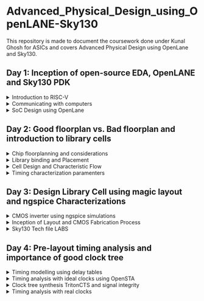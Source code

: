 # Advanced_Physical_Design_using_OpenLANE-Sky130
This repository is made to document the coursework done under Kunal Ghosh for ASICs and covers Advanced Physical Design using OpenLane and Sky130.

## Day 1: Inception of open-source EDA, OpenLANE and Sky130 PDK
<details>
  <summary>Introduction to RISC-V</summary>
  <br />
  RISC-V is an open-source instruction set architecture (ISA) for computer processors.<br>
  An instruction set architecture defines the set of instructions that a processor can execute and the organization and behaviour of those instructions.
  RISC-V is unique in that any single company or organization does not own it. and it is freely available for anyone to use, modify, and implement without 
  the need for licensing fees or proprietary restrictions.<br />  
  The RISC-V project began at the University of California, Berkeley in 2010, and it has since gained significant traction in both academia and industry.
  Its open nature has led to a growing ecosystem of hardware and software developers collaborating to create a wide range of products, from simple embedded 
  devices to high-performance supercomputers.
  <br/>
  Application software (apps) and hardware are linked by 'system software'.There are various layers of system softwar*. This includes major components like   
  Compiler and Assembler.<br />
  <br />
  The compiler compiles high-level codes like C and C++ to Instructions(eg: the codes inside .exe files) that can be read by the Assembler.<br />
  The Assembler converts it into binary codes which the machine can understand. The instructions act as an interface between the high-level language and the 
  machine language.<br />
  The converted binary is then given to an RTL snippet that understands the instruction. This is done by a Hardware Description Language (HDL).
  This is basically called RTL implementation and a netlist is being generated. with this, a physical design implementation of the design is generated.<br />
  see more info at : https://github.com/mrdunker/RISC-V_based_MYTH_IIITB/
</details>

<details>
  <summary>Communicating with computers</summary>

  ### QFN-48 Package
  A QFN-48 package is a type of integrated circuit (IC) package that follows the Quad Flat No-Lead (QFN) format and contains 48 leads or pins. This package is characterized by its flat, square or rectangular shape  
  with no leads protruding from the sides. Instead, the electrical connections are made through small exposed pads on the bottom surface of the package, which are soldered directly onto the circuit board or PCB 
  (Printed Circuit Board).
  <br />
  
  ![Screenshot from 2023-09-10 12-25-34](https://github.com/mrdunker/Advanced_Physical_Design_using_OpenLANE-Sky130/assets/38190245/8c1bd2a2-0406-4ae9-ae17-2704878f1f00)

  The different componets in a broad view are given below.<br />
  ### Chip
  In a QFN-48 package, the chip is attached to the die attach pad, which is the central exposed pad on the bottom surface of the package. This pad provides a mechanical and thermal connection between the chip and 
  the package. Electrical connections from the chip to the external world are made through the other exposed pads (leads) on the bottom surface of the package.
  <br />
  The chip within a QFN-48 package can vary widely in terms of its function, complexity, and manufacturer. It might be a microcontroller, a memory chip, a sensor, or any other type of integrated circuit designed to 
  perform specific tasks within an electronic system. The QFN-48 package serves to protect, house, and provide electrical connections for the chip, making it suitable for surface-mount assembly onto a printed     
  circuit board (PCB) in various electronic devices and applications.

  ### Pads
  A QFN-48 (Quad Flat No-Lead 48) package typically includes 48 pads, which are the exposed metal areas on the bottom surface of the package. These pads serve as the electrical connections between the integrated 
  circuit (IC) inside the package and the printed circuit board (PCB) on which the QFN-48 package is mounted.

  ### Core
  The core of the QFN-48 package is the central and most essential part of the package. It houses the semiconductor die or microchip, which contains the electronic circuitry, transistors, and other components 
  responsible for the device's intended functionality. The core of the QFN-48 package is attached to the die attach pad, which is the central exposed pad on the bottom surface of the package.

  ### Die
  The die is the heart of the integrated circuit (IC) and contains the actual electronic components, transistors, and circuitry responsible for the device's functionality.
  The die itself is where all the electronic magic happens. It contains the logic, memory, or other functional components that define the IC's purpose. The QFN-48 package serves to protect the die, provide 
  electrical connections, and assist in thermal management, making it suitable for surface-mount assembly onto a PCB in various electronic devices and applications.
  
<br />

  ![Screenshot from 2023-09-10 12-37-50](https://github.com/mrdunker/Advanced_Physical_Design_using_OpenLANE-Sky130/assets/38190245/6f7e960c-bfca-48ac-b755-241359dfd6c6)

  
  
</details>
<details>
  <summary>SoC Design using OpenLane</summary>
  <br />
  Desiging Digital Application Specific Integrated Chip(ASIC) require several elements. They are as follows:

- RTL IP's
- EDA tools
- PDK tools
  <br />

 ![Screenshot from 2023-09-10 12-10-23](https://github.com/mrdunker/Advanced_Physical_Design_using_OpenLANE-Sky130/assets/38190245/691c28ee-6c96-44e7-ab14-f904801659a3)
 
### RTL IP's
RTL IP encompasses pre-constructed and pre-validated units of digital logic or functional modules, which are described at the register-transfer level (RTL). RTL serves as a hardware description level that
characterizes the operation of a digital circuit through data transfers between registers and logic operations. RTL IP cores represent reusable components that can be incorporated into more extensive ASIC or FPGA
designs. These cores encompass a range of functions, including processors, memory controllers, communication interfaces, and others. Designers frequently employ RTL IP to streamline the development of intricate
digital systems, thereby conserving time and resources.
<br />
### EDA tools
Electronic Design Automation (EDA) tools are software applications that streamline the creation and validation of electronic circuits, encompassing ASICs, FPGAs, and other digital systems. These tools span across 
multiple phases of the design process, from the initial conceptualization to the ultimate physical realization.
<br />
### PDK tools
A Process Design Kit (PDK) encompasses a set of resources, including tools, libraries, and documentation, furnished by semiconductor foundries. These resources are designed to empower creators in fashioning ASICs 
and other integrated circuits, leveraging the foundry's unique manufacturing processes. PDK tools form an integral component of the PDK bundle, serving various essential functions.
<br />

The below photo illustrates the various open source tools that can be used in designing ASIC's.<br />
![Screenshot from 2023-09-10 12-12-20](https://github.com/mrdunker/Advanced_Physical_Design_using_OpenLANE-Sky130/assets/38190245/67db0ed2-7876-4948-8a96-3c9a08623d9a)

<br />
The simplified flow from RTL to GDSII is shown below.<br />

![Screenshot from 2023-09-10 12-43-01](https://github.com/mrdunker/Advanced_Physical_Design_using_OpenLANE-Sky130/assets/38190245/0ca47cf7-6c04-48b2-b908-d9cb4b879205)

Following are the various step shown in the above figure to convert RTL to GDSII

- **Synthesis**: Synthesis involves the process of translating a high-level hardware description of a digital circuit into a Register-Transfer Level representation, which is a lower-level and more hardware-      oriented description of the same circuit.

- **Floor & Power Planning**: Floor planning and power planning are essential steps in the design and layout of an Application-Specific Integrated Circuit (ASIC). They involve the physical organization and allocation of resources within the chip to meet performance, power, and area requirements
  - Chip floor planning : involves strategically organizing and allocating the available silicon area on a chip to accommodate various functional blocks.
  - Macro floor planning : specific aspect of the chip floor planning process that focuses on the organization and placement of large functional blocks, often referred to as macros or IP (Intellectual Property) blocks, within an integrated circuit (IC) design. 
  - Power Planning :  It involves the strategic distribution and management of power supply and ground connections within the chip to ensure proper power delivery, minimize voltage drop, and control power consumption.

- **Placement**: process of determining the physical location of various functional blocks and components on the silicon die of the chip. 
  - Global Placement: It involves determining the approximate positions of all the functional blocks and components on the chip's silicon die. Global placement sets the initial arrangement of these blocks.
  - Detailed Placement: Detailed placement aims to meet stringent design constraints, optimize chip area utilization, and minimize wirelength to ensure the chip's performance, power efficiency, and manufacturability.

- **Clock Tree Synthesis**: CTS, or clock tree synthesis, involves creating a clock distribution network to guarantee that clock signals reach all sequential elements, like flip-flops, in a synchronized manner. Adequate CTS is essential to uphold timing requirements.
  
-  **Routing**: process of creating the physical interconnections or paths that allow electrical signals to flow between various components, such as gates, flip-flops, and memory elements, on a silicon die.

- **Signoff**: After placement and routing,detailed design rule checking (DRC) and final verification is done to ensure the layout complies with fabrication constraints and meets specified requirements for timing, area, and power.

## OpenLANE

OpenLane is a fully automated process, spanning from RTL (Register-Transfer Level) to GDSII (Graphics Data System II), and relies on various components, including OpenROAD, Yosys, Magic, Netgen, CVC, SPEF-Extractor, KLayout, and a set of specialized scripts for design exploration and enhancement. This comprehensive flow covers every step of ASIC implementation.
<br />

OpenLANE utilises a variety of opensource tools in the execution of the ASIC flow:
- RTL Synthesis & Technology Mapping: yosys,abc
- Floorplan & PDN:init_fp, ioPlacer, pdn and tapcell
- Placement:RePLace, Resizer, OpenPhySyn & OpenDP
- Static Timing Analysis:OpenSTA
- Clock Tree Synthesis:TritonCTS
- Routing:FastRoute and TritonRoute
- SPEF Extraction:SPEF-Extractor
- DRC Checks, GDSII Streaming out:Magic, Klayout
- LVS check:Netgen
- Circuit validity checker:CVC

More info can be obtained from [here](https://github.com/The-OpenROAD-Project/OpenLane)
<br />

### Invoking OpenLANE

```
cd OpenLane
make mount
```
Inside the openlane container
```
./flow.tcl -interactive
package require openlane 0.9
prep -design picorv32a
run_synthesis
```
![Screenshot from 2023-09-10 13-20-32](https://github.com/mrdunker/Advanced_Physical_Design_using_OpenLANE-Sky130/assets/38190245/a16a15a4-544a-4eca-a558-23e8e27447c4)

![Screenshot from 2023-09-10 13-28-12](https://github.com/mrdunker/Advanced_Physical_Design_using_OpenLANE-Sky130/assets/38190245/1148cc75-75a9-4365-b2cc-7f63634a8f77)

The netlist generated is shown below:<br />
```
cd OpenLane/designs/picorv32a/runs/RUN_2023.09.10_07.47.37/results/synthesis/
gvim picorv32.v
```
![Screenshot from 2023-09-10 13-34-48](https://github.com/mrdunker/Advanced_Physical_Design_using_OpenLANE-Sky130/assets/38190245/2085f6aa-42aa-4de4-9af3-70fa8fa8c641)

To view report:<br/>
```
cd OpenLane/designs/picorv32a/runs/RUN_2023.09.10_07.47.37/reports/synthesis/
gvim 1-synthesis.AREA_0.stat.rpt
```

![Screenshot from 2023-09-10 13-37-34](https://github.com/mrdunker/Advanced_Physical_Design_using_OpenLANE-Sky130/assets/38190245/bcbe3d1d-be23-4d7d-b585-bd92ea798e74)


```
Flop ratio = Number of D Flip flops = 1596  = 0.1579
             ______________________   _____
             Total Number of cells    10104
```

</details>

## Day 2: Good floorplan vs. Bad floorplan and introduction to library cells
<details>
  <summary>Chip floorplanning and considerations</summary>

  ### Floorplan considerations

  There are certain factors that we have to take into consideration when doing floorplanning.Such as:
  
  - Utilization factor and Aspect Ratio
  - Define locations of preplaced cells
  - Decoupling capacitors
  - Power Planning
  - Pin Placement

    ### Utilization Factor & Aspect Ratio

    The utilization factor, also known as the area utilization factor or chip utilization factor, is a measure of
    how efficiently the silicon area on a chip is being used for active components (logic gates, memory cells,
    etc.) compared to the total available area.
    <br />
    A Utilisation Factor of 1 signifies 100% utilisation leaving no space for extra cells such as buffer. However,
    practically, the Utilisation Factor is 0.5-0.6. Likewise, an Aspect ratio of 1 implies that the chip is square
    shaped. Any value other than 1 implies rectanglular chip.

    ```
    Utilisation Factor =  Area occupied by netlist
                         __________________________
                            Total area of core
    ```

    The aspect ratio in ASIC design is a measure of the chip's physical shape, specifically the ratio of its width
    to its height. It is often used in the context of standard cell libraries and the dimensions of the chip's core
    area. The aspect ratio is expressed as:

    ```
    Aspect Ratio =  Height of the core
                   _____________________
                     Width if the core
    ```

    ### Preplaced cells

    Preplaced cells, also known as predefined cells, are a category of components used in
    Application-Specific Integrated Circuit (ASIC) and digital integrated circuit design. Unlike standard cells,
    which are typically placed and routed automatically during the design process, preplaced cells are fixed or
    manually placed at specific locations on the chip's layout by the designer.Preplaced cells are IPs comprising
    large combinational logic which once placed maintain a fixed position.

    ### Decoupling capacitors

    The above mentioned preplaced cells must be surrounded with decoupling capacitors.Since the imepedence of the
    long wire lengths can cause power supply to drop significantly before reaching the logic circuit,leading to the
    signal not entering the noise margin range.<br />
    Decoupling capacitors are large capacitors that are charged to power supply voltage and kept close to the logic
    circuit.**It serves the purpose of decoupling the logic circuit from power supply by providing adequete amount
    of current to the circuit**.It prevents cross-talk.

    ### Powerplanning

    Unlike preplaced macros,each block on chip cannot have it's own decoupling capacitor. Powerplanning ensures
    that each block gas its own VDD and VSS pads and ground lines forming a mesh.

    ### Pinplacement

    The space between the core and the chip is allocated for the placement of pins. The connectivity data encoded
    in either VHDL or Verilog is employed to decide the location of I/O pads for different pins. Subsequently, a
    logical placement is carried out for pre-placed macros to clearly distinguish that region from the pin area.

    ### Running floorplan using OpenLANE

    After simulation we run picorv32a floorplan using the commnand below:

     ```
     run_floorplan
     ```
     
     ![Screenshot from 2023-09-10 16-46-57](https://github.com/mrdunker/Advanced_Physical_Design_using_OpenLANE-Sky130/assets/38190245/d84821ab-781b-4050-8981-dce01377652c)

    For viewing the floorplan we are using the tool **magic**.<br/>
    We should move into the directory 'results/floorplan' and use the below command.<br />

    ```
    magic -T /home/emil/.volare/sky130A/libs.tech/magic/sky130A.tech lef read ../../tmp/merged.nom.lef def read picorv32.def &
    ```

    Here we need to specify the sky130A.tech file directory as well.
    
     ![Screenshot from 2023-09-10 17-45-19](https://github.com/mrdunker/Advanced_Physical_Design_using_OpenLANE-Sky130/assets/38190245/071b616a-cc25-4d66-8229-db70540b6c51)

    **Basic Magic shortcuts:**
    - Press 'Z' on keryboard to zoom in.
    - Press 'V' to center (zoom out fully).
    - Hover over an element and press 'S' to select it.
    - After selecting type 'what' in the console window to view it's details.
  
    ![Screenshot from 2023-09-10 17-56-07](https://github.com/mrdunker/Advanced_Physical_Design_using_OpenLANE-Sky130/assets/38190245/f480cc1a-4b3a-43aa-87c0-d4c87a4abab6)



</details>
<details>
  <summary>Library binding and Placement</summary>

  ### Placement

  In this step of OpenLANE ASIC flow,The synthesized netlist is to be placed on the floorplan.It occurs in two 
  stages:
  1. Global Placement
  2. Detailed Placement

  **Global Placement** finds optimal position for all cells which may be not legal at the time and overlap.<br />
  **Detailed Placemnent** changes this particular placement and make it legal.It is important from a timing point 
  of view<br />

  ### Running Placement on OpenLANE

  Here we are going to run placement and view the new layout on magic.<br />
  We are going to use the below command to run placement, in OpenLANE.<br />
  ```
  run_placement
  ```
  ![Screenshot from 2023-09-10 22-47-32](https://github.com/mrdunker/Advanced_Physical_Design_using_OpenLANE-Sky130/assets/38190245/4bd0174a-c627-4c26-a0ca-5b791062860b)

  After which we change directory to results/placement.<br />
  Inside the directory we run the following command for executing magic.<br /> 
  ```
  magic -T /home/emil/.volare/sky130A/libs.tech/magic/sky130A.tech lef read ../../tmp/merged.nom.lef def read
  picorv32.def &
  ```
  The below  is the screen shot in magic.<br />
  ![Screenshot from 2023-09-10 22-49-32](https://github.com/mrdunker/Advanced_Physical_Design_using_OpenLANE-Sky130/assets/38190245/e443a681-8f32-41c0-9d46-36b5f4a2fa76)

  ![Screenshot from 2023-09-10 22-50-31](https://github.com/mrdunker/Advanced_Physical_Design_using_OpenLANE-Sky130/assets/38190245/8bbf39a7-8e08-48aa-ade1-857f49865cdb)

  
</details>

<details>
<summary>Cell Design and Characteristic Flow</summary>

  ### Standard Cell Design Flow
The standard cell design flow in ASIC involves iterative processes, and each step must be 
carefully executed to ensure a successful design that meets the specified requirements within 
the constraints of the target technology node.

Standard cell design flow involves the fillowing:
1. Process Design Kits (PDKs), Design Rule Checking (DRC) and Layout vs. Schematic (LVS) guidelines, SPICE models, libraries, and user-defined specifications.
2. Circuit design, Layout design (Art of layout Euler's path and stick diagram), Extraction of parasitics, Characterization (timing, noise, power).
3. CDL (circuit description language), LEF, GDSII, extracted SPICE netlist (.cir), timing, noise and power .lib files.

  ### Standard Cell Characterizarion Flow

The industry-standard process for characterizing standard cells typically consists of the following stages:

1. Read in the models and tech files
2. Read extracted spice Netlist
3. Recognise behavior of the cells
4. Read the subcircuits
5. Attach power sources
6. Apply stimulus to characterization setup
7. Provide neccesary output capacitance loads
8. Provide neccesary simulation commands

For characterization an opensource software called GUNA is used.<br />
All the steps from 1 to 8 are fed into GUNA,which in turn generates timing,noise and power models.
  
</details>

<details>
  <summary>Timing characterization paramenters</summary>
  <br />
  It is the process of assessing and quantifying the timing behavior of digital logic elements, 
  such as standard cells or custom-designed blocks, within an integrated circuit. It is a 
  crucial step to ensure that the ASIC operates correctly and meets the required performance 
  specifications. 
  <br />

  ### Timing threshold definitions
  
  Timing defintion |	Value
  -------------- | --------------
  slew_low_rise_thr	| 20% value
  slew_high_rise_thr | 80% value
  slew_low_fall_thr |	20% value
  slew_high_fall_thr |	80% value
  in_rise_thr	| 50% value
  in_fall_thr |	50% value
  out_rise_thr |	50% value
  out_fall_thr | 50% value

  ### Propagation Delay

  The time disparity between the moment the changing input attains 50% of its ultimate level and 
  the instance when the output reaches 50% of its ultimate level can be described as the delay. 
  If you select inappropriate threshold values, it can result in negative delay values. Even 
  when appropriate threshold values are chosen, the delay can occasionally be either positive or 
  negative, influenced by the quality of the signal transition (slew rate).

  ```
  Propagation delay = time(out_fall_thr) - time(in_rise_thr)
  ```

  ### Transition Time

 The interval required for the signal to transition between its states is referred to as the 
 transition time. This time span is typically measured by observing the signal's shift from 10% 
 to 90% or 20% to 80% of its signal levels.

 ```
 Rise transition time = time(slew_high_rise_thr) - time(slew_low_rise_thr)

 Low transition time = time(slew_high_fall_thr) - time(slew_low_fall_thr)
```

</details>

## Day 3: Design Library Cell using magic layout and ngspice Characterizations

<details>
  <summary>CMOS inverter using ngspice simulations</summary>
  <br />
  NGSpice is an open-source electronic circuit simulator software used for analog, digital, and 
  mixed-signal electronic circuit simulation. It is part of the larger family of SPICE 
  (Simulation Program with Integrated Circuit Emphasis) simulators.<br />

  ### IO Placer revision
  
  - PnR is a iterative flow and hence, we can make changes to the environment variables in the fly to observe the changes in our design.
  - If i am required to change pin configuration along the core from randomly placed to some other placement, we use the below command in the openlane interactive window

  ```
  set ::env(FP_IO_MODE) 2
  ```

### SPICE Deck Creation and Simulation for CMOS inverter

  A SPICE deck includes information about the following:
  1. Model description
  2. Netlist description
  3. Component connectivity
  4. Component values
  5. Capacitance load
  6. Nodes
  7. Simulation type and parameters
  8. Libraries included

Before doing a SPICE simulation it is required for us to create a SPICE Deck,which provides information about various things such as:
1. Component Connectivity - Connectivity of the Vdd, Vss,Vin, substrate. Substrate tunes the threshold voltage of the MOS.
2. Component values - values of PMOS and NMOS, Output load, Input Gate Voltage, supply voltage.
3. Node identification
4. Simulation commands
5. Model file - This file will have information regarding the NMOS and PMOS paramenters of a particular technology.
<br />
In the below figures we can see the variation of waveforms when parameters are varied.<br />

![Screenshot from 2023-09-11 11-30-36](https://github.com/mrdunker/Advanced_Physical_Design_using_OpenLANE-Sky130/assets/38190245/ac59fcda-aa48-476c-8988-ed671a166e43)

### CMOS Inverter Switching threshold Vm

It is the point with which the Vin = Vout on the DC transfer chara.<br />
Here,both transistors will be in saturation region, meaning both will be in the ON condition and 
there is a high chance of leakage current.Leakage current is the current which may flow directly 
from VDD to GND.

![Screenshot from 2023-09-11 11-32-38](https://github.com/mrdunker/Advanced_Physical_Design_using_OpenLANE-Sky130/assets/38190245/1efd337e-53bd-40cd-9f58-0a57b2779bb8)
<br />
Through transient analysis, we calculate the rise and fall delays of the CMOS by SPICE Simulation

### Lab steps to git clone vsdstdcelldesign

We first clone the mag files and spice models of invertoer,pmos and nmos sky130 using the github link below.<br />
Cloning is done inside the openlane folder.<br />

```
git clone https://github.com/nickson-jose/vsdstdcelldesign.git
```
After cloning we are required to copy also the tech file into **vsdstdcelldesign** directory.
<br />
Then we run the magic command as shown below to get the layout.<br />

```
magic -T sky130A.tech sky130_inv.mag &
```
![Screenshot from 2023-09-11 12-02-21](https://github.com/mrdunker/Advanced_Physical_Design_using_OpenLANE-Sky130/assets/38190245/cffbe0a7-fd3a-4e13-bb15-9b4877e90d45)

</details>

<details>
  <summary>Inception of Layout and CMOS Fabrication Process </summary>

  ### 16-Mask CMOS Fabrication

  16-Mask CMOS Fabrication encompasses several critical phases for crafting integrated circuits.<br />

  1. Substrate Selection.<br />
       This is the most initial phase of the process where the subrstrate is chosen.Here we are chosing a p-substrate.<br />
![Screenshot from 2023-09-11 12-47-12](https://github.com/mrdunker/Advanced_Physical_Design_using_OpenLANE-Sky130/assets/38190245/56bccff0-3aa0-4d05-8449-ccbf714f1ce2)

  3. Active region creation.<br />
      This is done to isolate the active regions for transistors, the process begins with the deposition of SiO2 and Si3N4 layers, followed by photolithography and silicon nitride etching.This is also known as LOCOS (Local Oxidation of Silicon),where oxide is grown in certain regions. The Si3N4 layer is removed using hot H2SO4.<br />
        ![Screenshot from 2023-09-11 12-15-33](https://github.com/mrdunker/Advanced_Physical_Design_using_OpenLANE-Sky130/assets/38190245/55adbf62-1aac-4281-9ea8-cccda07d10a1)

  4. N-Well and P-Well Formation.<br />
     The N-well and P-well regions are created separately.Ion implanation by Boron for P-well and by Phosphorous for N-well formation.High-temperature furnace processes drive-in diffusion to establish well depths, known as the tub process.<br />

![Screenshot from 2023-09-11 12-16-34](https://github.com/mrdunker/Advanced_Physical_Design_using_OpenLANE-Sky130/assets/38190245/4853603c-08da-4d8c-8e63-8d42fbd96482)

  4. Gate Formation.<br />
     The gate is a very important CMOS transistor terminal that controls threshold voltages for transistor switching. NMOS and PMOS gates formed by photolithography techniques.Important parameters for gate formation include oxide capacitance and doping concentration.<br />
     
![Screenshot from 2023-09-11 12-18-13](https://github.com/mrdunker/Advanced_Physical_Design_using_OpenLANE-Sky130/assets/38190245/74677788-550a-42bc-8b03-5072d93917f0)


  5. Lightly dopped Drain(LDD).<br />
     LDD formed to avoid the hot electron effect.<br />
 
![Screenshot from 2023-09-11 12-19-38](https://github.com/mrdunker/Advanced_Physical_Design_using_OpenLANE-Sky130/assets/38190245/05c59b5f-5b14-4f76-84a5-e950b24c3505)


  6. Source and Drain Formation.<br />
      Screen oxide added to avoid channelling during implants followed by Aresenic implantation and high temperature annealing.<br />
      
![Screenshot from 2023-09-11 12-20-39](https://github.com/mrdunker/Advanced_Physical_Design_using_OpenLANE-Sky130/assets/38190245/ae05225f-4262-4b8a-a237-855db1f2d15d)

  7. Local Interconnect Formation.<br />
     Removal of screen oxide by HF etching and deposition of Ti for low resistant contacts is done.Heat treatment results in chemical reactions, producing low-resistant titanium silicon dioxide for interconnect contacts and titanium nitride for top-level connections, enabling local communication.

  ![Screenshot from 2023-09-11 12-21-34](https://github.com/mrdunker/Advanced_Physical_Design_using_OpenLANE-Sky130/assets/38190245/0bdb74ca-dffb-4a91-8dc2-5024cb82b86a)

  8. Higher Level Metal Formation.<br />
     Chemical Mechanical Polishing (CMP) is utilized by doping silicon oxide with Boron or Phosphorus to achieve surface planarization.This is followed up by TiN and Tungsten deposition.An aluminum (Al) layer is added and subjected to photolithography and CMP.This is the first interconnect and addditional interconnect layers can be added on top to reach higher level of metal layers.<br />
     At the end a dielectric layer usually Si3N4 is added ontop to protect the chip.<br />
     
![Screenshot from 2023-09-11 12-22-30](https://github.com/mrdunker/Advanced_Physical_Design_using_OpenLANE-Sky130/assets/38190245/2255d6c2-6348-40b0-913a-55997138e106)

## Introduction to SKY130 basic layer layout and LEF using inverter

  We can see the layers which are required for CMOS inverter. We also see that the drains of both PMOS and NMOS are connected together.<br />
  NMOS source connected to ground(VGND), PMOS source is connected to VDD(VPWR).<br />
  In Sky130 the first layer is called the local interconnect layer or Locali.<br />

  The below screenshot shows the highlighted part in the layout and the same is shown in the tkcon window.<br />
  ![Screenshot from 2023-09-11 12-56-59](https://github.com/mrdunker/Advanced_Physical_Design_using_OpenLANE-Sky130/assets/38190245/10181f6c-9871-45c7-ab67-3dd21ee80b70)

  ### Library exchange format(LEF)

  It is a format that tells us about the boundaries of a cell, the VDD and GND lines. It contains information about the logic of the circuit.<br />
  Tech LEF - has information about the Metal layer,DRC etc..<br />
  Marcro LEF - Contains physical information of cell like size, pin,direction.

## Designing standard cell and SPICE extraction in MAGIC

To extract the SPICE we open tkcon window.<br />
type 'pwd' to check the directory we are extracting to.<br />
The command 'extract all' is is used to to extract to the directory.<br />
To create a spice file using the .ext file,the commmands are.<br />

```
ext2spice cthresh 0 rthresh 0 //mothing is created in the directory with this command
```
Which extracts parasatic capacitances.
<br />
To create a file in the directory, we use the below command.<br />

```
ext2spice
```
The below screenshot illustrates this.<br />
![Screenshot from 2023-09-11 14-14-33](https://github.com/mrdunker/Advanced_Physical_Design_using_OpenLANE-Sky130/assets/38190245/c23e4109-6b1f-4898-bfc7-5ebc94e6d450)

</details>

<details>
  <summary>Sky130 Tech file LABS</summary>

  ## Create Final SPICE Deck

  Here we go into the created spice file and make changes to it and simulate.<br />
  In the spicefile the nmos and pmos model details were defined along with the sub circuit details and the other parasitic capacitance information also.<br />

  We are going to be doing a transient analysis so we make the following changes to it.<br />
  1. VGND to VSS 0V
  2. Supply voltage VPWR to GND.
  3. Sweeping a pulse input.
  4. We add library files and change the scale to 0.01u
  5. Add a transient analysis with nessasary stoptime and precision as shown below.
  
![Screenshot from 2023-09-11 15-28-40](https://github.com/mrdunker/Advanced_Physical_Design_using_OpenLANE-Sky130/assets/38190245/06db7f15-cc86-4386-89b0-e73b967d07b3)


  ## Using ngspice for SPICE Simulation

  Since the SPICE Deck is done,we run the simulation using ngspice.<br />
  
  ```
  ngspice sky130_inv.spice
  ```

  ![Screenshot from 2023-09-11 15-28-08](https://github.com/mrdunker/Advanced_Physical_Design_using_OpenLANE-Sky130/assets/38190245/61e448c7-85ed-43e9-9eb1-604ed6b333f7)

To plot the graph using ngspice we are using the below code after opening ngspice.<br />

```
plot y vs time a
```
The below waveform is plotted hence.<br />
![Screenshot from 2023-09-16 09-21-04](https://github.com/mrdunker/Advanced_Physical_Design_using_OpenLANE-Sky130/assets/38190245/181d7f73-f9d6-4fa5-8c39-5a42399b0713)

The spikes shown in the output(red) are caused due to low load capacitance.We can increase the cap value to sort this out.<br />

### Inverter Standard cell characterization

There are four timing parameters used to characterize the inverter standard cell:
1. Rise transition - Time taken for the output to rise from 20% to 80% of max value
2. Fall Transition: Time taken for the output to fall from 80% to 20% of max value
3. Cell Rise delay: difference in time(50% output rise) to time(50% input fall)
4. Cell Fall delay: difference in time(50% output fall) to time(50% input rise) 
<br />
In the ngspice waveform we can note down the values and calculate the above parameters.<br />

```Rise transition: 2.240 - 2.143 = 0.067ns (67ps)```

```Fall Transition: 4.0921 - 4.049 = 0.0431ns (43.1ps)```

```Cell Rise Delay : 2.17333 - 2.13 = 0.0433ns (43.33ps)```

```Cell Fall Delay : 4.076 - 4.0501 = 0.0259ns (25.9ps)```

## LAB exercise and DRC Challenges

### Introduction of Magic and Skywater DRC's

Here the following are done:
- In-depth overview of Magic DRC engine
- Introduction to Google/Skywater DRC rules
- Lab to warm up : Fixing a simple rule error
- Lab of main excersise : Fixing or creating a complex error

To know anything about magic use the following link:

```
http://opencircuitdesign.com/magic/
```
Majorly check out magic tutorails and magic command summary in the Using magic tab.<br />
Also do check out the technlogy file manual in the technology files tab.<br />

## Sky130s pdk intro and Steps to download labs

To view the documentation of Skywater pdks use the link below:

```
https://skywater-pdk.readthedocs.io/en/main/
```

We can view the rules associated with it there.<br />

We are downloading the packaged files to our local pc using the **wget** command. It stands for Web get . The following command is used.<br />

``` wget http://opencircuitdesign.com/open_pdks/archive/drc_tests.tgz ```

After this, extract it using the below command.

```
 tar xfz drc_tests.tgz
```
Once it is done. A drc_test folder is created in the directory which extraction is done.<br />
cd to that folder and run Magic.For better graphic use, the command belwo is used:

```
magic -d XR
```
To load a mag file we can load it using File > Open > .mag from the magic window .<br />
![Screenshot from 2023-09-16 11-00-51](https://github.com/mrdunker/Advanced_Physical_Design_using_OpenLANE-Sky130/assets/38190245/c5b8d825-9b45-459e-ba4a-c0324a6c99f2)

Or we can use the terminal comand:

```
magic -d XR <filename>.mag
```

Select a particular block to check the DRC check. using ```drc why``` .<br />
We will use the following command in the tkcon window to see metal cut down.

```
cif see VIA2
```
![Screenshot from 2023-09-16 11-28-21](https://github.com/mrdunker/Advanced_Physical_Design_using_OpenLANE-Sky130/assets/38190245/08529320-5525-4ac3-971f-b24b56ae6a04)


## Load Syky130 tech rules for DRC challenges

Here we will load the **poly.mag** file into Magic.
Now we find the error by moving the cursor and find **box** area. We find out that Poly.9 is violated due to the spacing between polyres and poly.We need to fix this.<br />

The polysilicon and polyres distance should be 22u is being shown as around 17u,and no errors. So we should go to the sky130 tech file and modify as below.<br />


```
after line
*******************************************************
spacing npres *nsd 480 touching_illegal \
	"poly.resistor spacing to N-tap < %d (poly.9)"
*******************************************************
we add one more line
*******************************************************
spacing npres allpolynonres 480 touching_illegal \
	"poly.resistor spacing to N-tap < %d (poly.9)"

```

```
after line
*******************************************************
spacing xhrpoly,uhrpoly,xpc alldiff 480 touching_illegal \
	"xhrpoly/uhrpoly resistor spacing to diffusion < %d (poly.9)"
*******************************************************
we add one more line
*******************************************************
spacing xhrpoly,uhrpoly,xpc allpolynonres 480 touching_illegal \
	"xhrpoly/uhrpoly resistor spacing to diffusion < %d (poly.9)"

```
As shown below.<br />
![Screenshot from 2023-09-16 12-04-23](https://github.com/mrdunker/Advanced_Physical_Design_using_OpenLANE-Sky130/assets/38190245/37a1b77d-9091-4b09-a77d-0a7ae6ab7e7c)
![Screenshot from 2023-09-16 12-04-08](https://github.com/mrdunker/Advanced_Physical_Design_using_OpenLANE-Sky130/assets/38190245/a90b8117-0229-41e5-8f67-e91e0f9669f2)

We then load the new tech file in the tkcon window and do a DRC check.<br />

![Screenshot from 2023-09-16 12-03-50](https://github.com/mrdunker/Advanced_Physical_Design_using_OpenLANE-Sky130/assets/38190245/0a613a99-ea66-4b06-aee6-f39feb96838f)

###  Lab challenge exercise to describe DRC error as geometrical construct

Here we are going to use magic to run nwell.mag and try to descrive the DRC error as a geometrical construct.<br />

![Screenshot from 2023-09-16 12-27-03](https://github.com/mrdunker/Advanced_Physical_Design_using_OpenLANE-Sky130/assets/38190245/7919cbf7-f3bf-4f4f-8d4b-8cd2d13e19de)

We see in the sky130 tech file,templayer for the dnwell. This is a supporting layer for the output layer to get a proper output.<br />

After loading the nwell.mag we are going to run the following commands and see the output result for the same.

```
cif  ostyle drc
```
![Screenshot from 2023-09-16 12-29-59](https://github.com/mrdunker/Advanced_Physical_Design_using_OpenLANE-Sky130/assets/38190245/dd6ca46a-9610-4322-9aef-d11f90bc1990)

```
cif see dnwell_shrink
```
![Screenshot from 2023-09-16 12-30-23](https://github.com/mrdunker/Advanced_Physical_Design_using_OpenLANE-Sky130/assets/38190245/7711975e-d759-4679-bf1e-01d485d24366)

```
feed clear
```
![Screenshot from 2023-09-16 12-31-16](https://github.com/mrdunker/Advanced_Physical_Design_using_OpenLANE-Sky130/assets/38190245/ef5ffb99-5339-4e2b-bd82-c1ca9384fb74)
```
cif see nwell_missing
feed clear
```
![Screenshot from 2023-09-16 12-31-31](https://github.com/mrdunker/Advanced_Physical_Design_using_OpenLANE-Sky130/assets/38190245/037e2c93-b27c-470b-ab0f-a0dd1a5702a8)

It is important to know that the cif generations are very much resource using so it may slow down or even crash magic. So its best to use general DRC rules whenever possible and put the cif outputs in a seperate style varient which runs on demand.<br />

DRC fast : intended for back end metal layer without checking layers below.<br />
DFC full : It checks for the full layout considering it is relatively small.<br />

![Screenshot from 2023-09-16 12-51-16](https://github.com/mrdunker/Advanced_Physical_Design_using_OpenLANE-Sky130/assets/38190245/e20a85ff-b9ec-4cd5-9f28-72cea6d36064)


cif drcs is a set of rules that check layers exaclty as they appear.There are several of these out of which cifwidthmax with the width of 0 is the most conveinent one to use.<br />

</details>

## Day 4: Pre-layout timing analysis and importance of good clock tree

<details>
<summary>Timing modelling using delay tables</summary>

## Grid into track info

Track is a path on which metal layers are drawn for routing.It is used to define the height of the standard cell.

Guidelines to be followed while making a standard cell:
1. Input and output ports must lie on the intersection on Horizontal annd vertical tracks.
2. Width of standard cell must be in the odd multiple of track pitch & Height in the odd multiple of track height pitch.

The information to get the grids is defined in ```tracks.info```.
cd to the particular location and open the file.<br />

```
cd .volare/sky130A/libs.tech/openlane/sky130_fd_sc_hd/tracks.info

```
The content of the file are:

```
li1 X 0.23 0.46  //0.46um is the width  
li1 Y 0.17 0.34  //0.34um is the height 
met1 X 0.17 0.34
met1 Y 0.17 0.34
met2 X 0.23 0.46
met2 Y 0.23 0.46
met3 X 0.34 0.68
met3 Y 0.34 0.68
met4 X 0.46 0.92
met4 Y 0.46 0.92
met5 X 1.70 3.40
met5 Y 1.70 3.40
```

We iput the below command in the tkcon window to get grid on magic.<br />

```
grid 0.46um 0.34um 0.23um 0.17um
```
![Screenshot from 2023-09-16 14-22-54](https://github.com/mrdunker/Advanced_Physical_Design_using_OpenLANE-Sky130/assets/38190245/7e36ff49-628b-4290-a908-6d4028bf71fe)


## Create Port Definition

After the layout is made we need to extract the LEF file for the cell. But, certain properties and defenitions have to be set to the pins of the cell which aid the placer and router tool. For LEF files, a cell that contains ports is written as a macro cell,and the ports are the declared PINs of the macro.<br />

Defining port and setting correct class and use attributes to each port is the first step.
<br />
We highlight the port that we want to define in magic, Then Edit > Text and change values as below.<br />
For each layer (to be turned into port), make a box on that particular layer and input a label name along with a sticky label of the layer name with which the port needs to be associated. Ensure the Port enable checkbox is checked and default checkbox is unchecked as shown in the figure:

![Screenshot from 2023-09-16 14-43-12](https://github.com/mrdunker/Advanced_Physical_Design_using_OpenLANE-Sky130/assets/38190245/48a231c1-304b-45e5-b4cf-2e815fdef8e1)

![Screenshot from 2023-09-16 14-45-04](https://github.com/mrdunker/Advanced_Physical_Design_using_OpenLANE-Sky130/assets/38190245/639090b4-b09f-4f96-92fb-d9a1ccce1e9c)

The same needs to be done for the VPWR and VGND except the Attached to layer must be changed to metal1.<br />

![Screenshot from 2023-09-16 14-56-22](https://github.com/mrdunker/Advanced_Physical_Design_using_OpenLANE-Sky130/assets/38190245/72511b42-dcd6-4258-b82e-807c0140a11b)

![Screenshot from 2023-09-16 14-57-02](https://github.com/mrdunker/Advanced_Physical_Design_using_OpenLANE-Sky130/assets/38190245/55c95c7e-7271-4bcf-a8e9-0516e796589f)

Before the CMOS Inverter standard cell LEF is extracted,and the purpose of ports must be defined.<br />

Port A:
```
port class input
port use signal
```
Port Y:
```
port class output
port class signal
```
VPWR area:
```
port class inout
port use power
```
VGND area:
```
port class inout
port use ground
```

The below command is also run on tkcon for extracting LEF file into the same directory.
```
lef write // if no name is specified it will be the same name as mag file
```
![Screenshot from 2023-09-16 15-14-32](https://github.com/mrdunker/Advanced_Physical_Design_using_OpenLANE-Sky130/assets/38190245/64458ba7-cff8-43f3-a436-5077a7913e03)

This creates the file below:<br />

```
MACRO sky130_inv
  CLASS CORE ;
  FOREIGN sky130_inv ;
  ORIGIN 0.000 0.000 ;
  SIZE 1.380 BY 2.720 ;
  SITE unithd ;
  PIN A
    DIRECTION INPUT ;
    USE SIGNAL ;
    ANTENNAGATEAREA 0.165600 ;
    PORT
      LAYER li1 ;
        RECT 0.060 1.180 0.510 1.690 ;
    END
  END A
  PIN Y
    DIRECTION OUTPUT ;
    USE SIGNAL ;
    ANTENNADIFFAREA 0.287800 ;
    PORT
      LAYER li1 ;
        RECT 0.760 1.960 1.100 2.330 ;
        RECT 0.880 1.690 1.050 1.960 ;
        RECT 0.880 1.180 1.330 1.690 ;
        RECT 0.880 0.760 1.050 1.180 ;
        RECT 0.780 0.410 1.130 0.760 ;
    END
  END Y
  PIN VPWR
    DIRECTION INOUT ;
    USE POWER ;
    PORT
      LAYER nwell ;
        RECT -0.200 1.140 1.570 3.040 ;
      LAYER li1 ;
        RECT -0.200 2.580 1.430 2.900 ;
        RECT 0.180 2.330 0.350 2.580 ;
        RECT 0.100 1.970 0.440 2.330 ;
      LAYER mcon ;
        RECT 0.230 2.640 0.400 2.810 ;
        RECT 1.000 2.650 1.170 2.820 ;
      LAYER met1 ;
        RECT -0.200 2.480 1.570 2.960 ;
    END
  END VPWR
  PIN VGND
    DIRECTION INOUT ;
    USE GROUND ;
    PORT
      LAYER li1 ;
        RECT 0.100 0.410 0.450 0.760 ;
        RECT 0.150 0.210 0.380 0.410 ;
        RECT 0.000 -0.150 1.460 0.210 ;
      LAYER mcon ;
        RECT 0.210 -0.090 0.380 0.080 ;
        RECT 1.050 -0.090 1.220 0.080 ;
      LAYER met1 ;
        RECT -0.110 -0.240 1.570 0.240 ;
    END
  END VGND
END sky130_inv
END LIBRARY

```
### Integrating custom cell in OpenLANE

To include the new standard cell in the synthesis, we need to copy the lef file which we have generated to the ```/designs/picorv32a/src``` directory. The **sky130_fd_sc_hd_typical.lib** ,
**sky130_fd_sc_hd__fast.lib** ,**sky130_fd_sc_hd__slow.lib** file from ```vsdstdcelldesign/libs``` directory needs to be copied to the ```designs/picorv32a/src``` directory.

Now we need to modify the the **config.json** file as shown below.<br />

```
"PL_RANDOM_GLB_PLACEMENT": 1,
"PL_TARGET_DENSITY": 0.5,
"FP_SIZING": "relative",
"LIB_SYNTH":"dir::src/sky130_fd_sc_hd__typical.lib",
"LIB_FASTEST":"dir::src/sky130_fd_sc_hd__fast.lib",
"LIB_SLOWEST":"dir::src/sky130_fd_sc_hd__slow.lib",
"LIB_TYPICAL":"dir::src/sky130_fd_sc_hd__typical.lib",
"TEST_EXTERNAL_GLOB":"dir::../picorv32a/src/*",
"SYNTH_DRIVING_CELL":"sky130_vsdinv"
```

Now we invoke OpenLANE as usual to integrate the standard cell in the OpenLANE flow.<br />
Use the following commands in openlane.

```
prep -design picorv32a 
set lefs [glob $::env(DESIGN_DIR)/src/*.lef]
add_lefs -src $lefs
run_synthesis
```

![Screenshot from 2023-09-16 17-16-16](https://github.com/mrdunker/Advanced_Physical_Design_using_OpenLANE-Sky130/assets/38190245/bb242503-567f-4d38-a03c-f31b30885b03)

Synthesis report:<br />
![Screenshot from 2023-09-16 17-15-22](https://github.com/mrdunker/Advanced_Physical_Design_using_OpenLANE-Sky130/assets/38190245/adc9c1a2-12e9-4a41-927d-d543ca0d7c9b)
<br />

STA report:<br />
![Screenshot from 2023-09-16 17-15-50](https://github.com/mrdunker/Advanced_Physical_Design_using_OpenLANE-Sky130/assets/38190245/e82efbf3-e060-4ea1-87f8-66a61f61f1a4)
<br />

This is followed by floorplan and placement.

```
run_floorplan
run_placement
```
To check the layout invoke magic from the directory:
```/runs/RUN_2023.09.16_11.41.17/ ```

```
magic -T /home/emil/.volare/sky130A/libs.tech/magic/sky130A.tech lef read ../../tmp/merged.nom.lef def read picorv32.def &

```

Below is the output obtained in magic:
<br />

![Screenshot from 2023-09-16 18-05-01](https://github.com/mrdunker/Advanced_Physical_Design_using_OpenLANE-Sky130/assets/38190245/1278d844-c5d7-41df-9032-9100fb07194f)

![Screenshot from 2023-09-16 18-06-17](https://github.com/mrdunker/Advanced_Physical_Design_using_OpenLANE-Sky130/assets/38190245/8745804a-68b0-4bd9-b66b-20305965b9e1)


### Introduction to Delay tables

Delay is a parameter that has huge impact on our cells in the design. Delay decides each and 
every other factor in timing. For a cell with different size, threshold voltages, delay model 
table is created where we can it as timing table. Delay of a cell depends on input transition 
and out load. Lets say two scenarios, we have long wire and the cell(X1) is sitting at the end 
of the wire : the delay of this cell will be different because of the bad transition that 
caused due to the resistance and capcitances on the long wire. we have the same cell sitting at 
the end of the short wire: the delay of this will be different since the tarn is not that bad 
comapred to the earlier scenario. Eventhough both are same cells, depending upon the input 
tran, the delay got chaned. Same goes with o/p load also.
<br />
VLSI engineers have figured out some important rules for adding signal boosters to make sure 
the signals stay strong. They've noticed that these boosters need to be a certain size, but 
their speed can change depending on how much work they have to do. To deal with this, they came 
up with the idea of "delay tables." These tables are like charts that show how fast the 
boosters work based on the signal's starting speed and how much work they need to handle. These 
charts help plan how the design should work.
<br />
In order to avoid large skew between endpoints of a clock treE:
1. Buffers on the same level must have same capacitive load to ensure same timing delay or latency on the same level.
2. Buffers on the same level must also be the same size (different buffer sizes -> different W/L ratio -> different resistance -> different RC constant -> different delay)

![Screenshot from 2023-09-16 18-27-53](https://github.com/mrdunker/Advanced_Physical_Design_using_OpenLANE-Sky130/assets/38190245/27a56c26-7f16-42eb-851c-7a5fa8a8f009)

Buffers at various levels may have varying sizes and capacitive loads. However, if buffers at 
the same level share the same size and load, the total delay for each path in the clock tree 
will remain consistent, keeping the skew at zero. This implies that different levels will 
exhibit differences in input transitions and output capacitive loads, leading to varying delays.
<br />
Delay tables, which are contained within the liberty file, are employed to record the timing 
characteristics of each cell. The primary determinant of delay is the output slew, which, in 
turn, is influenced by both the capacitive load and the input slew. The input slew, on the 
other hand, is determined by the output capacitance load and input slew of the preceding 
buffer, and it possesses its transition delay table.

</details>

<details>
<summary>Timing analysis with ideal clocks using OpenSTA</summary>

### Post-synthesis timing analysis Using OpenSTA

Timing analysis is carried out outside the OpenLANE flow using OpenSTA tool. For this, 
pre_sta.conf is required to carry out the STA analysis. Invoke OpenSTA outside the openLANE 
flow as follows:

```
sta pre_sta.conf

```
Since clock tree synthesis has not been performed yet, the analysis is with respect to ideal 
clocks and only setup time slack is taken into consideration. The slack value is the difference 
between data required time and data arrival time. The worst slack value must be greater than or 
equal to zero. If a negative slack is obtained, following steps may be followed:
1. Change synthesis strategy, synthesis buffering and synthesis sizing values
2. Review maximum fanout of cells and replace cells with high fanout
3. sdc file for OpenSTA is modified.

base.sdc is located in vsdstdcelldesigns/extras directory. So, I copied it into our design folder using
```cp my_base.sdc /home/emil/OpenLane/designs/picorv32a/src/```

![Screenshot from 2023-09-16 19-34-42](https://github.com/mrdunker/Advanced_Physical_Design_using_OpenLANE-Sky130/assets/38190245/638bd393-08f9-49b3-8851-aeecef655c30)

Since there were no timing violations, I skipped this step.Since clock is propagated only once 
we do CTS, In placement stage, clock is considered to be ideal. So only setup slack is taken 
into consideration before CTS.<br />

The clock is produced by a PLL (Phase-Locked Loop) that contains internal circuits and some 
logic. The generation of the clock can vary depending on the specific circuit configuration. 
These variations are collectively referred to as "clock uncertainty." Within clock uncertainty, 
one of the factors is jitter, which means there's uncertainty about whether the clock will 
arrive precisely on time without any deviation. This is why it's called "clock uncertainty." 
Skew, jitter, and margin are all aspects that contribute to this uncertainty in the timing of 
the clock signal.

```Clock Jitter : deviation of clock edge from its original position```
	
</details>

<details>
<summary>Clock tree synthesis TritonCTS and signal integrity</summary>

 Clock Tree Synthesis (CTS) plays a vital role in the creation of integrated circuits (ICs), 
 particularly in the realm of digital electronics, where precise timing is of utmost
 importance. CTS involves the establishment of an organized network or structure of pathways 
 for distributing the clock signal within the IC. This meticulous process guarantees that the 
 clock signal effectively reaches all the sequential components, such as flip-flops and 
 registers, in a synchronized and punctual fashion.

 It can be implemeted in various ways and the choice of the specific technique depends on the 
 design requirements, constraints, and goals.<br />
 Some of the different types of approches to clock tree synthesis are:
 - Balanced Tree CTS: The clock signal is spread out evenly, like branches of a tree. This helps ensure that all parts of the chip get the clock at about the same time, reducing timing problems. It's a straightforward method, but it might not save as much power as other methods.
 - H-tree CTS: It is like a tree shape with the letter "H." It's great for spreading out clock signals across big chips. This tree structure helps make sure the timing is good and saves power, especially in large areas of the chip.
 - Star CTS: In a star CTS, the clock signal is distributed from a single central point (like a star) to all the flip-flops. This approach simplifies clock distribution and minimizes clock skew but may require a higher number of buffers near the source.
 - Mesh CTS: In a mesh CTS, clock wires are arranged in a mesh-like grid pattern, and each flip-flop is connected to the nearest available clock wire. It is often used in highly regular and structured designs, such as memory arrays. Mesh CTS can offer a balance between simplicity and skew minimization.
 - Adaptive CTS: Adaptive CTS techniques adjust the clock tree structure dynamically based on the timing and congestion constraints of the design. This approach allows for greater flexibility and adaptability in meeting design goals but may be more complex to implement.

### Crosstalk in VLSI

Crosstalk in VLSI refers to unwanted interference or coupling between adjacent conductive 
traces or wires on an integrated circuit (IC) or chip. It occurs when the electrical signals on 
one wire influence or disrupt the signals on neighboring wires.Uncontrolled crosstalk can lead 
to data corruption, timing violations, and increased power consumption. Mitigation: VLSI 
designers employ various techniques to mitigate crosstalk, such as optimizing layout and 
routing, using appropriate shielding, implementing proper clock distribution strategies, and 
utilizing clock gating to reduce dynamic power consumption when logic is idle

### Clock net sheilding in VLSI

Clock net shielding in VLSI refers to a technique used to protect the clock signal from 
interference or crosstalk. The clock signal is critical for synchronizing the operations of 
various components on a chip, and any interference can lead to timing issues and performance 
problems.<br />
VLSI designers may use shielding techniques to isolate the clock network from other signals, 
reducing the risk of interference. This can include dedicated clock routing layers, clock tree 
synthesis algorithms, and buffer insertion to manage clock distribution more effectively. 
<br />
VLSI designs often have multiple clock domains. Shielding and proper clock gating help ensure 
that clock signals do not propagate between domains, avoiding metastability issues and 
maintaining synchronization.

### CTS LAB

The below command is used to run CTS in OpenLANE

```
run_cts 
```
![Screenshot from 2023-09-16 19-52-21](https://github.com/mrdunker/Advanced_Physical_Design_using_OpenLANE-Sky130/assets/38190245/86eac546-e7f5-4412-8897-9531b0709506)

<br />

![Screenshot from 2023-09-16 19-54-25](https://github.com/mrdunker/Advanced_Physical_Design_using_OpenLANE-Sky130/assets/38190245/a1037bc4-172a-4b1c-9d92-fb81eb9448d3)

After CTS run, my slack values are ```setup:12.36, Hold:0.38```
<br />
Here also both values are not violating.<br />

</details>
<details>
<summary>Timing analysis with real clocks</summary>

### Setup Timing Analysis using real clocks

Analyzing setup time is a crucial element of designing digital circuits, especially in 
synchronous digital systems. It pertains to the duration during which a signal must remain 
steady and valid prior to the arrival of the clock edge. Guaranteeing the fulfillment of setup 
time prerequisites is vital for averting data errors and securing the correct functioning of 
the digital circuit.<br />

![Screenshot from 2023-09-16 22-59-09](https://github.com/mrdunker/Advanced_Physical_Design_using_OpenLANE-Sky130/assets/38190245/168624e6-ca84-4ff8-96cb-19502aaffba8)

To ensure the setup time requirements are met we need to make sure of some things:
1. Selecting proper Filp flops or latches.
2. Optimize combinational logic
3. Clock Skew Analysis
4. Timing constraints

<br />
Meeting setup time requrirements is cruical for a good digital circuit operation. If not done can result in data errors and multifunctioning of the circuit.

### Holding Timing Analysis using real clock

Analysis of hold time is an equally vital component of digital circuit design, especially in 
synchronous systems. It concerns the minimum duration during which a data input (D) needs to 
maintain its stability and validity after the clock edge before any changes can occur. Ensuring 
that hold time requirements are met is essential to prevent data corruption and ensure the 
proper operation of digital circuits.<br />

![Screenshot from 2023-09-16 23-03-33](https://github.com/mrdunker/Advanced_Physical_Design_using_OpenLANE-Sky130/assets/38190245/499f97b7-df4a-4b45-b6b6-f3beb15621ea)

<br />
Since, clock is propagated, from this stage, we do timing analysis with real clocks. From now 
post cts analysis is performed by operoad within the openlane flow

```
openroad
read_lef <path of merge.nom.lef>
read_def <path of def>
write_db pico_cts.db
read_db pico_cts.db
read_verilog
/home/emil/OpenLane/designs/picorv32a/runs/RUN_2023.09.16_13.22.02/results/synthesis/picorv32a.v
read_liberty $::env(LIB_SYNTH_COMPLETE)
read_sdc /home/emil/OpenLane/designs/picorv32a/src/my_base.sdc
set_propagated_clock (all_clocks)
report_checks -path_delay min_max -format full_clock_expanded -digits 4

```

</details>





